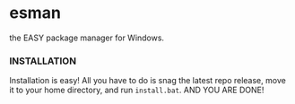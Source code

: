 # esman
the EASY package manager for Windows.


### INSTALLATION

Installation is easy! All you have to do is snag the latest repo release, move it to your home directory, and run ```install.bat```.
AND YOU ARE DONE!
